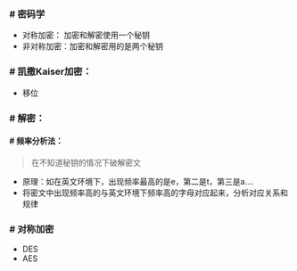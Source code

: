 ### # 密码学
* 对称加密： 加密和解密使用一个秘钥 
* 非对称加密：加密和解密用的是两个秘钥

### # 凯撒Kaiser加密：
* 移位

### # 解密：
#### # 频率分析法：
> 在不知道秘钥的情况下破解密文
* 原理：如在英文环境下，出现频率最高的是e，第二是t，第三是a....
* 将密文中出现频率高的与英文环境下频率高的字母对应起来，分析对应关系和规律

### # 对称加密
* DES
* AES